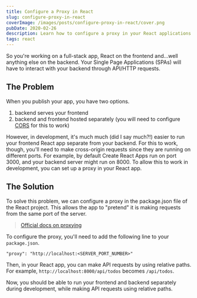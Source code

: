 ```yaml
---
title: Configure a Proxy in React
slug: configure-proxy-in-react
coverImage: /images/posts/configure-proxy-in-react/cover.png
pubDate: 2020-02-26
description: Learn how to configure a proxy in your React applications.
tags: react
---
```


So you're working on a full-stack app, React on the frontend and...well anything else on the backend. Your Single Page Applications (SPAs) will have to interact with your backend through API/HTTP requests.

## The Problem

When you publish your app, you have two options.

1.  backend serves your frontend
2.  backend and frontend hosted separately (you will need to configure [CORS](https://developer.mozilla.org/en-US/docs/Web/HTTP/CORS) for this to work)

However, in development, it's much much (did I say much?!) easier to run your frontend React app separate from your backend. For this to work, though, you'll need to make cross-origin requests since they are running on different ports. For example, by default Create React Apps run on port 3000, and your backend server might run on 8000. To allow this to work in development, you can set up a proxy in your React app.

## The Solution

To solve this problem, we can configure a proxy in the package.json file of the React project. This allows the app to "pretend" it is making requests from the same port of the server.

> [Official docs on proxying](https://create-react-app.dev/docs/proxying-api-requests-in-development/)

To configure the proxy, you'll need to add the following line to your `package.json`.

    "proxy": "http://localhost:<SERVER_PORT_NUMBER>"

Then, in your React app, you can make API requests by using relative paths. For example, `http://localhost:8000/api/todos` becomes `/api/todos`.

Now, you should be able to run your frontend and backend separately during development, while making API requests using relative paths.
